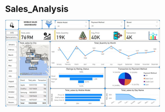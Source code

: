 # Sales_Analysis
![image alt](https://github.com/Raghu73/Sales_Analysis/blob/863af9054a3de30a05dce37587a7f461b92b0bcc/Sales_Data_Analysis.JPG)
